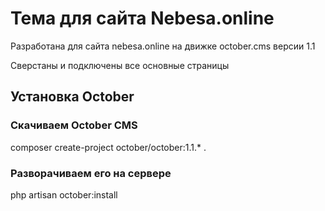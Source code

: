 # Тема для сайта Nebesa.online

Разработана для сайта nebesa.online на движке october.cms версии 1.1

Сверстаны и подключены все основные страницы


## Установка October

### Скачиваем October CMS
composer create-project october/october:1.1.* .

### Разворачиваем его на сервере
php artisan october:install